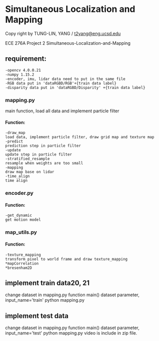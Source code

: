 # Simultaneous Localization and Mapping
Copy right by TUNG-LIN, YANG / t2yang@eng.ucsd.edu

ECE 276A Project 2 Simultaneous-Localization-and-Mapping

## requirement:
	-opencv 4.0.0.21
	-numpy 1.15.2
	-encoder, imu, lidar data need to put in the same file
	-RGB data put in 'dataRGBD/RGB'+{train data label}
	-disparity data put in 'dataRGBD/Disparity' +{train data label}
### mapping.py
main function, load all data and implement particle filter
#### Function:
	-draw_map
	load data, implement particle filter, draw grid map and texture map
	-predict
	prediction step in particle filter
	-update 
	update step in particle filter
	-stratified_resample
	resample when weights are too small
	-mapping
	draw map base on lidar
	-time_align
	time align
### encoder.py
#### Function:
	-get_dynamic
	get motion model
### map_utils.py
#### Function:
	-texture_mapping
	transform pixel to world frame and draw texture_mapping
	*mapCorrelation
	*bresenham2D
## implement train data20, 21
change dataset in mapping.py function main() dataset parameter, input_name='train'
python mapping.py
## implement test data
change dataset in mapping.py function main() dataset parameter, input_name='test'
python mapping.py
video is include in zip file.
